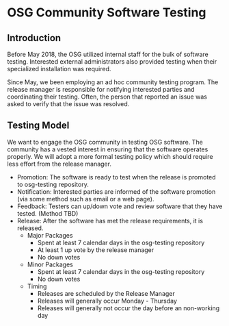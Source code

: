 OSG Community Software Testing
==============================

Introduction
------------

Before May 2018, the OSG utilized internal staff for the bulk of software testing.
Interested external administrators also provided testing when their specialized installation was required.

Since May, we been employing an ad hoc community testing program.
The release manager is responsible for notifying interested parties and coordinating their testing.
Often, the person that reported an issue was asked to verify that the issue was resolved.

Testing Model
-------------

We want to engage the OSG community in testing OSG software.
The community has a vested interest in ensuring that the software operates properly.
We will adopt a more formal testing policy which should require less effort from the release manager.

- Promotion: The software is ready to test when the release is promoted to osg-testing repository.
- Notification: Interested parties are informed of the software promotion (via some method such as email or a web page).
- Feedback: Testers can up/down vote and review software that they have tested. (Method TBD)
- Release: After the software has met the release requirements, it is released.
    - Major Packages
        - Spent at least 7 calendar days in the osg-testing repository
        - At least 1 up vote by the release manager
        - No down votes
    - Minor Packages
        - Spent at least 7 calendar days in the osg-testing repository
        - No down votes
    - Timing
        - Releases are scheduled by the Release Manager
        - Releases will generally occur Monday - Thursday
        - Releases will generally not occur the day before an non-working day

